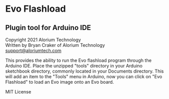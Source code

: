# Evo Flashload

## Plugin tool for Arduino IDE

Copyright 2021 Alorium Technology\
Written by Bryan Craker of Alorium Technology\
support@aloriumtech.com

This provides the ability to run the Evo flashload program through the Arduino IDE. Place the unzipped "tools" directory in your Arduino sketchbook directory, commonly located in your Documents directory. This will add an item to the "Tools" menu in Arduino, now you can click on "Evo Flashload" to load an Evo image onto an Evo board.

MIT License
